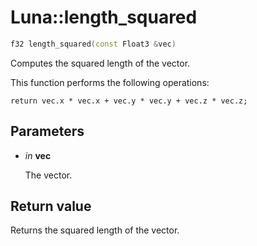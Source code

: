 # Luna::length_squared

```c++
f32 length_squared(const Float3 &vec)
```

Computes the squared length of the vector. 

This function performs the following operations: 
```
return vec.x * vec.x + vec.y * vec.y + vec.z * vec.z;
```


## Parameters
* *in* **vec**

    The vector. 

## Return value
Returns the squared length of the vector. 

